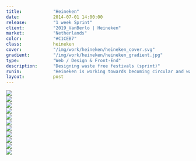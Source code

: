 ```yaml
---
title:            "Heineken"
date:             2014-07-01 14:00:00
release:          "1 week Sprint"
client:           "2019_VanBerlo | Heineken"
market:           "Netherlands"
color:            "#C1CEB7"
class:            heineken
cover:            "/img/work/heineken/heineken_cover.svg"
gradient:         "/img/work/heineken/heineken_gradient.jpg"
type:             "Web / Design & Front-End"
description:      "Designing waste free festivals (sprint)"
runin:            "Heineken is working towards becoming circular and waste free events are a part of that journey. Together with the team of Greenevents and Heineken, we tried to tackle the challenges around stimulating positive consumer behavior and circularity during festivals to reduce the waste, especially the plastic drinking cups. We also investigated creative ways to move away from the coin system to making the payment system more efficient and cleaner."
layout:           post
---
```


<div class="post-content-grid">
  <div class="post-content-column column-1">
    <img class="post-content-screen desktop" src="{{ site.baseurl }}/img/work/heineken/heineken_1.jpg" />
  </div>
</div>
<div class="post-content-grid">
  <div class="post-content-column column-1">
    <img class="post-content-screen desktop" src="{{ site.baseurl }}/img/work/heineken/heineken_2.jpg" />
  </div>
</div>
<div class="post-content-grid">
  <div class="post-content-column column-1">
    <img class="post-content-screen desktop" src="{{ site.baseurl }}/img/work/heineken/heineken_3.jpg" />
  </div>
</div>
<div class="post-content-grid">
  <div class="post-content-column column-1">
    <img class="post-content-screen desktop" src="{{ site.baseurl }}/img/work/heineken/heineken_4.gif" />
  </div>
</div>
<div class="post-content-grid">
  <div class="post-content-column column-1">
    <img class="post-content-screen desktop" src="{{ site.baseurl }}/img/work/heineken/heineken_5.jpg" />
  </div>
</div>
<div class="post-content-grid">
  <div class="post-content-column column-1">
    <img class="post-content-screen desktop" src="{{ site.baseurl }}/img/work/heineken/heineken_6.jpg" />
  </div>
</div>
<div class="post-content-grid">
  <div class="post-content-column column-1">
    <img class="post-content-screen desktop" src="{{ site.baseurl }}/img/work/heineken/heineken_7.jpg" />
  </div>
</div>
<div class="post-content-grid">
  <div class="post-content-column column-1">
    <img class="post-content-screen desktop" src="{{ site.baseurl }}/img/work/heineken/heineken_8.jpg" />
  </div>
</div>
<div class="post-content-grid">
  <div class="post-content-column column-1">
    <img class="post-content-screen desktop" src="{{ site.baseurl }}/img/work/heineken/heineken_9.jpg" />
  </div>
</div>
<div class="post-content-grid">
  <div class="post-content-column column-1">
    <img class="post-content-screen desktop" src="{{ site.baseurl }}/img/work/heineken/heineken_10.jpg" />
  </div>
</div>
<div class="post-content-grid">
  <div class="post-content-column column-1">
    <img class="post-content-screen desktop" src="{{ site.baseurl }}/img/work/heineken/heineken_11.gif" />
  </div>
</div>
